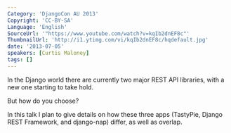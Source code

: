 ```yaml
---
Category: 'DjangoCon AU 2013'
Copyright: 'CC-BY-SA'
Language: 'English'
SourceUrl: '"https://www.youtube.com/watch?v=kqIb2dnEF8c"'
ThumbnailUrl: 'http://i1.ytimg.com/vi/kqIb2dnEF8c/hqdefault.jpg'
date: '2013-07-05'
speakers: [Curtis Maloney]
tags: []
---
```

In the Django world there are currently two major REST API libraries, with a new one starting to take hold.

But how do you choose?

In this talk I plan to give details on how these three apps (TastyPie, Django REST Framework, and django-nap) differ, as well as overlap.